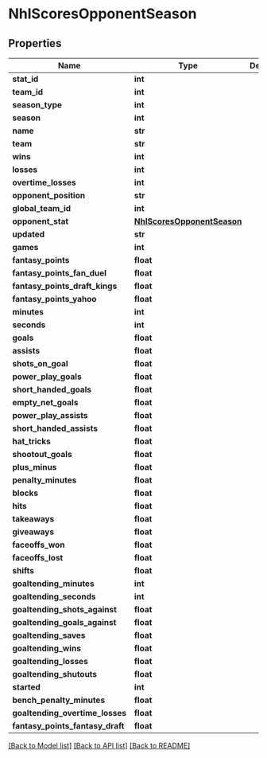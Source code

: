 # NhlScoresOpponentSeason

## Properties
Name | Type | Description | Notes
------------ | ------------- | ------------- | -------------
**stat_id** | **int** |  | [optional] 
**team_id** | **int** |  | [optional] 
**season_type** | **int** |  | [optional] 
**season** | **int** |  | [optional] 
**name** | **str** |  | [optional] 
**team** | **str** |  | [optional] 
**wins** | **int** |  | [optional] 
**losses** | **int** |  | [optional] 
**overtime_losses** | **int** |  | [optional] 
**opponent_position** | **str** |  | [optional] 
**global_team_id** | **int** |  | [optional] 
**opponent_stat** | [**NhlScoresOpponentSeason**](NhlScoresOpponentSeason.md) |  | [optional] 
**updated** | **str** |  | [optional] 
**games** | **int** |  | [optional] 
**fantasy_points** | **float** |  | [optional] 
**fantasy_points_fan_duel** | **float** |  | [optional] 
**fantasy_points_draft_kings** | **float** |  | [optional] 
**fantasy_points_yahoo** | **float** |  | [optional] 
**minutes** | **int** |  | [optional] 
**seconds** | **int** |  | [optional] 
**goals** | **float** |  | [optional] 
**assists** | **float** |  | [optional] 
**shots_on_goal** | **float** |  | [optional] 
**power_play_goals** | **float** |  | [optional] 
**short_handed_goals** | **float** |  | [optional] 
**empty_net_goals** | **float** |  | [optional] 
**power_play_assists** | **float** |  | [optional] 
**short_handed_assists** | **float** |  | [optional] 
**hat_tricks** | **float** |  | [optional] 
**shootout_goals** | **float** |  | [optional] 
**plus_minus** | **float** |  | [optional] 
**penalty_minutes** | **float** |  | [optional] 
**blocks** | **float** |  | [optional] 
**hits** | **float** |  | [optional] 
**takeaways** | **float** |  | [optional] 
**giveaways** | **float** |  | [optional] 
**faceoffs_won** | **float** |  | [optional] 
**faceoffs_lost** | **float** |  | [optional] 
**shifts** | **float** |  | [optional] 
**goaltending_minutes** | **int** |  | [optional] 
**goaltending_seconds** | **int** |  | [optional] 
**goaltending_shots_against** | **float** |  | [optional] 
**goaltending_goals_against** | **float** |  | [optional] 
**goaltending_saves** | **float** |  | [optional] 
**goaltending_wins** | **float** |  | [optional] 
**goaltending_losses** | **float** |  | [optional] 
**goaltending_shutouts** | **float** |  | [optional] 
**started** | **int** |  | [optional] 
**bench_penalty_minutes** | **float** |  | [optional] 
**goaltending_overtime_losses** | **float** |  | [optional] 
**fantasy_points_fantasy_draft** | **float** |  | [optional] 

[[Back to Model list]](../README.md#documentation-for-models) [[Back to API list]](../README.md#documentation-for-api-endpoints) [[Back to README]](../README.md)

